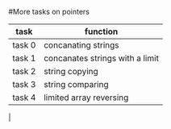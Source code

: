 #More tasks on pointers


| task | function |
| ---- | ---------- |
| task 0 | concanating strings |
| task 1 | concanates strings with a limit |
| task 2 | string copying |
| task 3 | string comparing |
| task 4 | limited array reversing |
| 